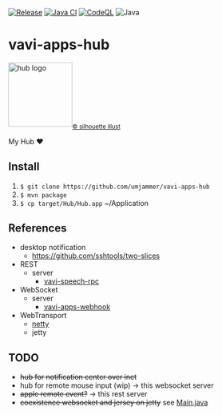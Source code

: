 [![Release](https://jitpack.io/v/umjammer/vavi-apps-hub.svg)](https://jitpack.io/#umjammer/vavi-apps-hub)
[![Java CI](https://github.com/umjammer/vavi-apps-hub/actions/workflows/maven.yml/badge.svg)](https://github.com/umjammer/vavi-apps-hub/actions/workflows/maven.yml)
[![CodeQL](https://github.com/umjammer/vavi-apps-hub/actions/workflows/codeql.yml/badge.svg)](https://github.com/umjammer/vavi-apps-hub/actions/workflows/¥)
![Java](https://img.shields.io/badge/Java-17-b07219)

# vavi-apps-hub

<img src="https://github.com/umjammer/vavi-apps-hub/assets/493908/5efff428-15df-46bb-a7b0-929e31caf3c2" width="128" alt="hub logo" /><sub><a href="https://www.silhouette-illust.com/illust/49214">© silhouette illust</a></sub>

My Hub ❤

## Install

 1. `$ git clone https://github.com/umjammer/vavi-apps-hub`
 2. `$ mvn package`
 3. `$ cp target/Hub/Hub.app` ~/Application 

## References

 * desktop notification
   * https://github.com/sshtools/two-slices
 * REST
   * server
     * [vavi-speech-rpc](https://github.com/umjammer/vavi-speech-rpc) 
 * WebSocket
   * server
     * [vavi-apps-webhook](https://github.com/umjammer/vavi-apps-webhook)
 * WebTransport
   * [netty](https://netty.io/)
   * jetty

## TODO

 * ~~hub for notification center over inet~~
 * hub for remote mouse input (wip) -> this websocket server
 * ~~apple remote event?~~ -> this rest server
 * ~~coexistence websocket and jersey on jetty~~ see [Main.java](src/main/java/vavi/apps/hub/Main.java) 